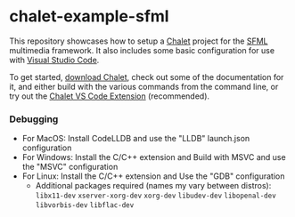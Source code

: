 # chalet-example-sfml

This repository showcases how to setup a [Chalet](https://www.chalet-work.space) project for the [SFML](https://www.sfml-dev.org/) multimedia framework. It also includes some basic configuration for use with [Visual Studio Code](https://code.visualstudio.com/).

To get started, [download Chalet](https://www.chalet-work.space/download), check out some of the documentation for it, and either build with the various commands from the command line, or try out the [Chalet VS Code Extension](https://marketplace.visualstudio.com/items?itemName=chalet-org.vscode-chalet) (recommended).


### Debugging

* For MacOS: Install CodeLLDB and use the "LLDB" launch.json configuration
* For Windows: Install the C/C++ extension and Build with MSVC and use the "MSVC" configuration
* For Linux: Install the C/C++ extension and Use the "GDB" configuration
  - Additional packages required (names my vary between distros): `libx11-dev` `xserver-xorg-dev` `xorg-dev` `libudev-dev` `libopenal-dev` `libvorbis-dev` `libflac-dev`
